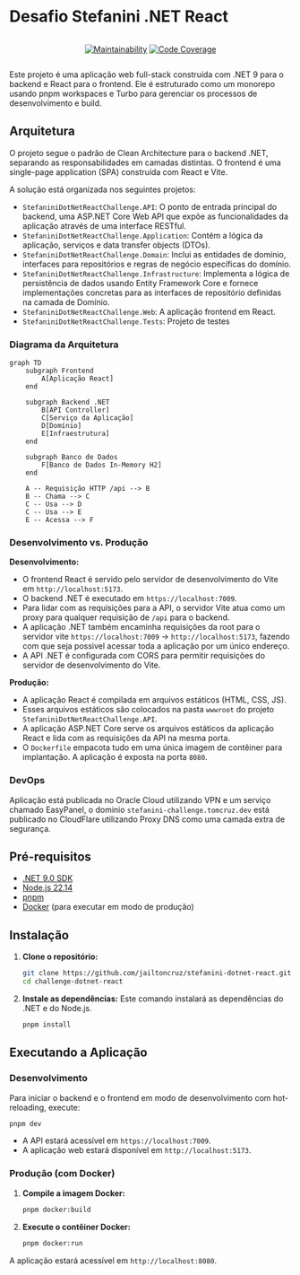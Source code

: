 # Desafio Stefanini .NET React

<div style="display: flex; justify-content: center; align-items: center;" align="center">

[![Maintainability](https://qlty.sh/gh/jailtoncruz/projects/stefanini-dotnet-react/maintainability.svg)](https://qlty.sh/gh/jailtoncruz/projects/stefanini-dotnet-react)
[![Code Coverage](https://qlty.sh/gh/jailtoncruz/projects/stefanini-dotnet-react/coverage.svg)](https://qlty.sh/gh/jailtoncruz/projects/stefanini-dotnet-react)

</div>

Este projeto é uma aplicação web full-stack construída com .NET 9 para o backend e React para o frontend. Ele é estruturado como um monorepo usando pnpm workspaces e Turbo para gerenciar os processos de desenvolvimento e build.

## Arquitetura

O projeto segue o padrão de Clean Architecture para o backend .NET, separando as responsabilidades em camadas distintas. O frontend é uma single-page application (SPA) construída com React e Vite.

A solução está organizada nos seguintes projetos:

- `StefaniniDotNetReactChallenge.API`: O ponto de entrada principal do backend, uma ASP.NET Core Web API que expõe as funcionalidades da aplicação através de uma interface RESTful.
- `StefaniniDotNetReactChallenge.Application`: Contém a lógica da aplicação, serviços e data transfer objects (DTOs).
- `StefaniniDotNetReactChallenge.Domain`: Inclui as entidades de domínio, interfaces para repositórios e regras de negócio específicas do domínio.
- `StefaniniDotNetReactChallenge.Infrastructure`: Implementa a lógica de persistência de dados usando Entity Framework Core e fornece implementações concretas para as interfaces de repositório definidas na camada de Domínio.
- `StefaniniDotNetReactChallenge.Web`: A aplicação frontend em React.
- `StefaniniDotNetReactChallenge.Tests`: Projeto de testes

### Diagrama da Arquitetura

```mermaid
graph TD
    subgraph Frontend
        A[Aplicação React]
    end

    subgraph Backend .NET
        B[API Controller]
        C[Serviço da Aplicação]
        D[Domínio]
        E[Infraestrutura]
    end

    subgraph Banco de Dados
        F[Banco de Dados In-Memory H2]
    end

    A -- Requisição HTTP /api --> B
    B -- Chama --> C
    C -- Usa --> D
    C -- Usa --> E
    E -- Acessa --> F
```

### Desenvolvimento vs. Produção

**Desenvolvimento:**

- O frontend React é servido pelo servidor de desenvolvimento do Vite em `http://localhost:5173`.
- O backend .NET é executado em `https://localhost:7009`.
- Para lidar com as requisições para a API, o servidor Vite atua como um proxy para qualquer requisição de `/api` para o backend.
- A aplicação .NET também encaminha requisições da root para o servidor vite `https://localhost:7009` -> `http://localhost:5173`, fazendo com que seja possivel acessar toda a aplicação por um único endereço.
- A API .NET é configurada com CORS para permitir requisições do servidor de desenvolvimento do Vite.

**Produção:**

- A aplicação React é compilada em arquivos estáticos (HTML, CSS, JS).
- Esses arquivos estáticos são colocados na pasta `wwwroot` do projeto `StefaniniDotNetReactChallenge.API`.
- A aplicação ASP.NET Core serve os arquivos estáticos da aplicação React e lida com as requisições da API na mesma porta.
- O `Dockerfile` empacota tudo em uma única imagem de contêiner para implantação. A aplicação é exposta na porta `8080`.

### DevOps

Aplicação está publicada no Oracle Cloud utilizando VPN e um serviço chamado EasyPanel, o dominio `stefanini-challenge.tomcruz.dev` está publicado no CloudFlare utilizando Proxy DNS como uma camada extra de segurança.

## Pré-requisitos

- [.NET 9.0 SDK](https://dotnet.microsoft.com/download/dotnet/9.0)
- [Node.js 22.14](https://nodejs.org/en/download/)
- [pnpm](https://pnpm.io/installation)
- [Docker](https://www.docker.com/get-started) (para executar em modo de produção)

## Instalação

1.  **Clone o repositório:**

    ```bash
    git clone https://github.com/jailtoncruz/stefanini-dotnet-react.git
    cd challenge-dotnet-react
    ```

2.  **Instale as dependências:**
    Este comando instalará as dependências do .NET e do Node.js.
    ```bash
    pnpm install
    ```

## Executando a Aplicação

### Desenvolvimento

Para iniciar o backend e o frontend em modo de desenvolvimento com hot-reloading, execute:

```bash
pnpm dev
```

- A API estará acessível em `https://localhost:7009`.
- A aplicação web estará disponível em `http://localhost:5173`.

### Produção (com Docker)

1.  **Compile a imagem Docker:**

    ```bash
    pnpm docker:build
    ```

2.  **Execute o contêiner Docker:**
    ```bash
    pnpm docker:run
    ```

A aplicação estará acessível em `http://localhost:8080`.
